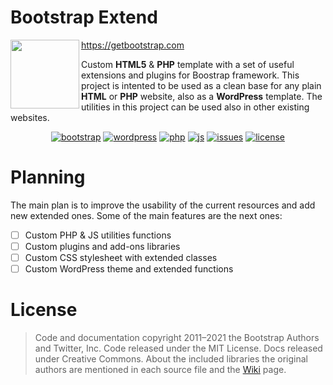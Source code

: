 # Bootstrap Extend

<img align="left" width="110" height="110" src="https://user-images.githubusercontent.com/16083854/126918730-0703ce92-564f-4d4a-a912-6233f8b3179b.png">

https://getbootstrap.com

Custom **HTML5** & **PHP** template with a set of useful extensions and plugins for Boostrap framework. This project is intented to be used as a clean base for any plain **HTML** or **PHP** website, also as a **WordPress** template. The utilities in this project can be used also in other existing websites.

<div align="center">

[![bootstrap](https://img.shields.io/badge/Bootstrap-5.0.2-blueviolet.svg)](https://getbootstrap.com)
[![wordpress](https://img.shields.io/badge/WordPress-5.8.0-blue.svg)](https://wordpress.org)
[![php](https://img.shields.io/badge/PHP-5.6+-orange.svg)](https://php.net)
[![js](https://img.shields.io/badge/Vanilla%20JS-ES6-brightgreen.svg)](https://www.javascript.com)
[![issues](https://img.shields.io/github/issues/TriForceX/BootstrapExtend.svg?label=Issues&color=red)](https://github.com/TriForceX/BootstrapExtend/issues)
[![license](https://img.shields.io/github/license/TriForceX/BootstrapExtend.svg?label=License&color=yellow)](https://github.com/TriForceX/BootstrapExtend#license)

</div>

# Planning

The main plan is to improve the usability of the current resources and add new extended ones. Some of the main features are the next ones:

- [ ] Custom PHP & JS utilities functions
- [ ] Custom plugins and add-ons libraries
- [ ] Custom CSS stylesheet with extended classes
- [ ] Custom WordPress theme and extended functions

# License

> Code and documentation copyright 2011–2021 the Bootstrap Authors and Twitter, Inc. Code released under the MIT License. Docs released under Creative Commons. About the included libraries the original authors are mentioned in each source file and the [Wiki](https://github.com/TriForceX/BootstrapExtend/wiki) page.